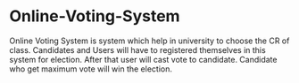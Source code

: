 # Online-Voting-System
Online Voting System is system which help in university to choose the CR of class. Candidates and Users will have to registered themselves in this system for election. After that user will cast vote to candidate. Candidate who get maximum vote will win the election.    
